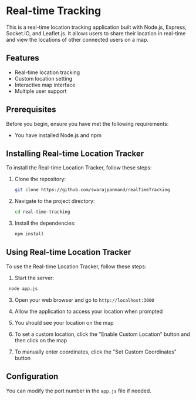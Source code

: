 # Real-time Tracking

This is a real-time location tracking application built with Node.js, Express, Socket.IO, and Leaflet.js. It allows users to share their location in real-time and view the locations of other connected users on a map.

## Features

- Real-time location tracking
- Custom location setting
- Interactive map interface
- Multiple user support

## Prerequisites

Before you begin, ensure you have met the following requirements:

- You have installed Node.js and npm

## Installing Real-time Location Tracker

To install the Real-time Location Tracker, follow these steps:

1. Clone the repository:
    ```bash
    git clone https://github.com/swarajpanmand/realTimeTracking
    ```
2. Navigate to the project directory:
   ```bash
   cd real-time-tracking
   ```
3. Install the dependencies:
   ```bash
   npm install
   ```

## Using Real-time Location Tracker

To use the Real-time Location Tracker, follow these steps:

1. Start the server:
  ```bash
   node app.js
  ```
   
3. Open your web browser and go to `http://localhost:3000`

4. Allow the application to access your location when prompted

5. You should see your location on the map

6. To set a custom location, click the "Enable Custom Location" button and then click on the map

7. To manually enter coordinates, click the "Set Custom Coordinates" button

## Configuration

You can modify the port number in the `app.js` file if needed.

